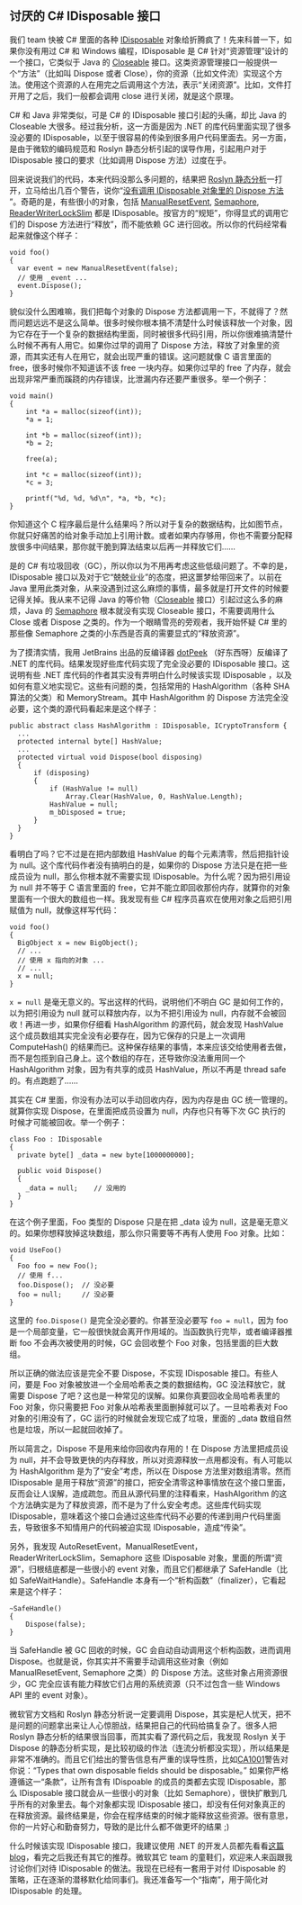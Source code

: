 ## 讨厌的 C# IDisposable 接口

我们 team 快被 C# 里面的各种 [IDisposable](https://msdn.microsoft.com/en-us/library/system.idisposable(v=vs.110).aspx) 对象给折腾疯了！先来科普一下，如果你没有用过 C# 和 Windows 编程，IDisposable 是 C# 针对“资源管理”设计的一个接口，它类似于 Java 的 [Closeable](https://docs.oracle.com/javase/7/docs/api/java/io/Closeable.html) 接口。这类资源管理接口一般提供一个“方法”（比如叫 Dispose 或者 Close），你的资源（比如文件流）实现这个方法。使用这个资源的人在用完之后调用这个方法，表示“关闭资源”。比如，文件打开用了之后，我们一般都会调用 close 进行关闭，就是这个原理。

C# 和 Java 非常类似，可是 C# 的 IDisposable 接口引起的头痛，却比 Java 的 Closeable 大很多。经过我分析，这一方面是因为 .NET 的库代码里面实现了很多没必要的 IDisposable，以至于很容易的传染到很多用户代码里面去。另一方面，是由于微软的编码规范和 Roslyn 静态分析引起的误导作用，引起用户对于 IDisposable 接口的要求（比如调用 Dispose 方法）过度在乎。

回来说说我们的代码，本来代码没那么多问题的，结果把 [Roslyn 静态分析](https://github.com/dotnet/roslyn-analyzers)一打开，立马给出几百个警告，说你“[没有调用 IDisposable 对象里的 Dispose 方法](https://msdn.microsoft.com/en-us/library/ms182328.aspx) ”。奇葩的是，有些很小的对象，包括 [ManualResetEvent](https://msdn.microsoft.com/en-us/library/system.threading.manualresetevent(v=vs.110).aspx), [Semaphore](https://msdn.microsoft.com/en-us/library/system.threading.semaphore(v=vs.110).aspx), [ReaderWriterLockSlim](https://msdn.microsoft.com/en-us/library/system.threading.readerwriterlockslim(v=vs.110).aspx) 都是 IDisposable。按官方的“规矩”，你得显式的调用它们的 Dispose 方法进行“释放”，而不能依赖 GC 进行回收。所以你的代码经常看起来就像这个样子：

    void foo()
    {
      var event = new ManualResetEvent(false);
      // 使用 _event ...
      event.Dispose();
    }

貌似没什么困难嘛，我们把每个对象的 Dispose 方法都调用一下，不就得了？然而问题远远不是这么简单。很多时候你根本搞不清楚什么时候该释放一个对象，因为它存在于一个复杂的数据结构里面，同时被很多代码引用，所以你很难搞清楚什么时候不再有人用它。如果你过早的调用了 Dispose 方法，释放了对象里的资源，而其实还有人在用它，就会出现严重的错误。这问题就像 C 语言里面的 free，很多时候你不知道该不该 free 一块内存。如果你过早的 free 了内存，就会出现非常严重而蹊跷的内存错误，比泄漏内存还要严重很多。举一个例子：

    void main()
    {
        int *a = malloc(sizeof(int));
        *a = 1;

        int *b = malloc(sizeof(int));
        *b = 2;

        free(a);

        int *c = malloc(sizeof(int));
        *c = 3;

        printf("%d, %d, %d\n", *a, *b, *c);    
    }

你知道这个 C 程序最后是什么结果吗？所以对于复杂的数据结构，比如图节点，你就只好痛苦的给对象手动加上引用计数。或者如果内存够用，你也不需要分配释放很多中间结果，那你就干脆到算法结束以后再一并释放它们……

是的 C# 有垃圾回收（GC），所以你以为不用再考虑这些低级问题了。不幸的是，IDisposable 接口以及对于它“兢兢业业”的态度，把这噩梦给带回来了。以前在 Java 里用此类对象，从来没遇到过这么麻烦的事情，最多就是打开文件的时候要记得关掉。我从来不记得 Java 的等价物（[Closeable](https://docs.oracle.com/javase/7/docs/api/java/io/Closeable.html) 接口）引起过这么多的麻烦，Java 的 [Semaphore](https://docs.oracle.com/javase/7/docs/api/java/util/concurrent/Semaphore.html) 根本就没有实现 Closeable 接口，不需要调用什么 Close 或者 Dispose 之类的。作为一个眼睛雪亮的旁观者，我开始怀疑 C# 里的那些像 Semaphore 之类的小东西是否真的需要显式的“释放资源”。

为了摸清实情，我用 JetBrains 出品的反编译器 [dotPeek](https://www.jetbrains.com/decompiler) （好东西呀）反编译了 .NET 的库代码。结果发现好些库代码实现了完全没必要的 IDisposable 接口。这说明有些 .NET 库代码的作者其实没有弄明白什么时候该实现 IDisposable ，以及如何有意义地实现它。这些有问题的类，包括常用的 HashAlgorithm（各种 SHA 算法的父类）和 MemoryStream。其中 HashAlgorithm 的 Dispose 方法完全没必要，这个类的源代码看起来是这个样子：

    public abstract class HashAlgorithm : IDisposable, ICryptoTransform {
      ...
      protected internal byte[] HashValue;
      ...
      protected virtual void Dispose(bool disposing)
      {
          if (disposing)
          {
              if (HashValue != null)
                  Array.Clear(HashValue, 0, HashValue.Length);
              HashValue = null;
              m_bDisposed = true;
          }
      }
    }

看明白了吗？它不过是在把内部数组 HashValue 的每个元素清零，然后把指针设为 null。这个库代码作者没有搞明白的是，如果你的 Dispose 方法只是在把一些成员设为 null，那么你根本就不需要实现 IDisposable。为什么呢？因为把引用设为 null 并不等于 C 语言里面的 free，它并不能立即回收那份内存，就算你的对象里面有一个很大的数组也一样。我发现有些 C# 程序员喜欢在使用对象之后把引用赋值为 null，就像这样写代码：

    void foo()
    {
      BigObject x = new BigObject();
      // ...
      // 使用 x 指向的对象 ...
      // ...
      x = null;
    }

`x = null` 是毫无意义的。写出这样的代码，说明他们不明白 GC 是如何工作的，以为把引用设为 null 就可以释放内存，以为不把引用设为 null，内存就不会被回收！再进一步，如果你仔细看 HashAlgorithm 的源代码，就会发现 HashValue 这个成员数组其实完全没有必要存在，因为它保存的只是上一次调用 ComputeHash() 的结果而已。这种保存结果的事情，本来应该交给使用者去做，而不是包揽到自己身上。这个数组的存在，还导致你没法重用同一个 HashAlgorithm 对象，因为有共享的成员 HashValue，所以不再是 thread safe 的。有点跑题了……

其实在 C# 里面，你没有办法可以手动回收内存，因为内存是由 GC 统一管理的。就算你实现 Dispose，在里面把成员设置为 null，内存也只有等下次 GC 执行的时候才可能被回收。举一个例子：

    class Foo : IDisposable
    {
      private byte[] _data = new byte[1000000000];

      public void Dispose()
      {
        _data = null;    // 没用的
      }
    }

在这个例子里面，Foo 类型的 Dispose 只是在把 _data 设为 null，这是毫无意义的。如果你想释放掉这块数组，那么你只需要等不再有人使用 Foo 对象。比如：

    void UseFoo()
    {
      Foo foo = new Foo();
      // 使用 f...
      foo.Dispose();  // 没必要
      foo = null;     // 没必要
    }

这里的 `foo.Dispose()` 是完全没必要的。你甚至没必要写 `foo = null`，因为 foo 是一个局部变量，它一般很快就会离开作用域的。当函数执行完毕，或者编译器推断 foo 不会再次被使用的时候，GC 会回收整个 Foo 对象，包括里面的巨大数组。

所以正确的做法应该是完全不要 Dispose，不实现 IDisposable 接口。有些人问，要是 Foo 对象被放进一个全局哈希表之类的数据结构，GC 没法释放它，就需要 Dispose 了吧？这也是一种常见的误解。如果你真要回收全局哈希表里的 Foo 对象，你只需要把 Foo 对象从哈希表里面删掉就可以了。一旦哈希表对 Foo 对象的引用没有了，GC 运行的时候就会发现它成了垃圾，里面的 _data 数组自然也是垃圾，所以一起就回收掉了。

所以简言之，Dispose 不是用来给你回收内存用的！在 Dispose 方法里把成员设为 null，并不会导致更快的内存释放，所以对资源释放一点用都没有。有人可能以为 HashAlgorithm 是为了“安全”考虑，所以在 Dispose 方法里对数组清零。然而 IDisposable 是用于释放“资源”的接口，把安全清零这种事情放在这个接口里面，反而会让人误解，造成疏忽。而且从源代码里的注释看来，HashAlgorithm 的这个方法确实是为了释放资源，而不是为了什么安全考虑。这些库代码实现 IDisposable，意味着这个接口会通过这些库代码不必要的传递到用户代码里面去，导致很多不知情用户的代码被迫实现 IDisposable，造成“传染”。

另外，我发现 AutoResetEvent，ManualResetEvent，ReaderWriterLockSlim，Semaphore 这些 IDisposable 对象，里面的所谓“资源”，归根结底都是一些很小的 event 对象，而且它们都继承了 SafeHandle（比如 SafeWaitHandle）。SafeHandle 本身有一个“析构函数”（finalizer），它看起来是这个样子：

    ~SafeHandle()
    {
        Dispose(false);
    }

当 SafeHandle 被 GC 回收的时候，GC 会自动自动调用这个析构函数，进而调用 Dispose。也就是说，你其实并不需要手动调用这些对象（例如 ManualResetEvent, Semaphore 之类）的 Dispose 方法。这些对象占用资源很少，GC 完全应该有能力释放它们占用的系统资源（只不过包含一些 Windows API 里的 event 对象）。

微软官方文档和 Roslyn 静态分析说一定要调用 Dispose，其实是杞人忧天，把不是问题的问题拿出来让人心惊胆战，结果把自己的代码给搞复杂了。很多人把 Roslyn 静态分析的结果很当回事，而其实看了源代码之后，我发现 Roslyn 关于 Dispose 的静态分析实现，是比较初级的作法（连流分析都没实现），所以结果是非常不准确的。而且它们给出的警告信息有严重的误导性质，比如[CA1001](https://msdn.microsoft.com/en-us/library/ms182172.aspx)警告对你说：“Types that own disposable fields should be disposable。” 如果你严格遵循这一“条款”，让所有含有 IDispoable 的成员的类都去实现 IDisposable，那么 IDisposable 接口就会从一些很小的对象（比如 Semaphore），很快扩散到几乎所有的对象里去。每个对象都实现 IDisposable 接口，却没有任何对象真正的在释放资源。最终结果是，你会在程序结束的时候才能释放这些资源。很有意思，你的一片好心和勤奋努力，导致的是比什么都不做更坏的结果 ;)

什么时候该实现 IDisposable 接口，我建议使用 .NET 的开发人员都先看看[这篇 blog](http://blog.stephencleary.com/2009/08/first-rule-of-implementing-idisposable.html)，看完之后我还有其它的推荐。微软其它 team 的童鞋们，欢迎来人来函跟我讨论你们对待 IDisposable 的做法。我现在已经有一套用于对付 IDisposable 的策略，正在逐渐的潜移默化给同事们。我还准备写一个“指南”，用于简化对 IDisposable 的处理。
